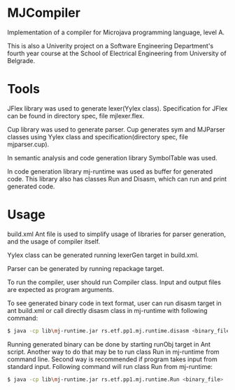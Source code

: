 # MJCompiler
Implementation of a compiler for Microjava programming language, level A. 

This is also a Univerity project on a Software Engineering Department's fourth year course at the School of Electrical Engineering from University of Belgrade.


# Tools

JFlex library was used to generate lexer(Yylex class). Specification for JFlex can be found in directory spec, file mjlexer.flex. 

Cup library was used to generate parser. Cup generates sym and MJParser classes using Yylex class and specification(directory spec, file mjparser.cup).

In semantic analysis and code generation library SymbolTable was used. 

In code generation library mj-runtime was used as buffer for generated code. This library also has classes Run and Disasm, which can run and print generated code.

# Usage

build.xml Ant file is used to simplify usage of libraries for parser generation, and the usage of compiler itself. 

Yylex class can be generated running lexerGen target in build.xml.

Parser can be generated by running repackage target.

To run the compiler, user should run Compiler class. Input and output files are expected as program arguments.

To see generated binary code in text format, user can run disasm target in ant build.xml or call directly disasm class in mj-runtime with following command:

```sh
$ java -cp lib\mj-runtime.jar rs.etf.pp1.mj.runtime.disasm <binary_file> 
```

Running generated binary can be done by starting runObj target in Ant script. Another way to do that may be to run class Run in mj-runtime from command line.
Second way is recommended if program takes input from standard input. Following command will run class Run from mj-runtime: 

```sh
$ java -cp lib\mj-runtime.jar rs.etf.pp1.mj.runtime.Run <binary_file> [-debag] 
```
